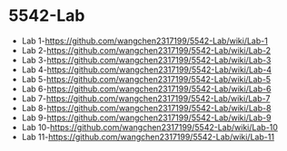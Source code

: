 # 5542-Lab
* Lab 1-https://github.com/wangchen2317199/5542-Lab/wiki/Lab-1
* Lab 2-https://github.com/wangchen2317199/5542-Lab/wiki/Lab-2
* Lab 3-https://github.com/wangchen2317199/5542-Lab/wiki/Lab-3
* Lab 4-https://github.com/wangchen2317199/5542-Lab/wiki/Lab-4
* Lab 5-https://github.com/wangchen2317199/5542-Lab/wiki/Lab-5
* Lab 6-https://github.com/wangchen2317199/5542-Lab/wiki/Lab-6
* Lab 7-https://github.com/wangchen2317199/5542-Lab/wiki/Lab-7
* Lab 8-https://github.com/wangchen2317199/5542-Lab/wiki/Lab-8
* Lab 9-https://github.com/wangchen2317199/5542-Lab/wiki/Lab-9
* Lab 10-https://github.com/wangchen2317199/5542-Lab/wiki/Lab-10
* Lab 11-https://github.com/wangchen2317199/5542-Lab/wiki/Lab-11
